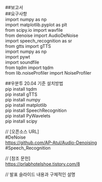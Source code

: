 ##보고서  
##요구사항  
import numpy as np  
import matplotlib.pyplot as plt  
from scipy.io import wavfile  
from denoise import AudioDeNoise  
import speech_recognition as sr  
from gtts import gTTS  
import numpy as np  
import pywt  
import soundfile  
from tqdm import tqdm  
from lib.noiseProfiler import NoiseProfiler  


##우분투 20.04 기준 설치방법  
pip install tqdm  
pip install gTTS  
pip install numpy  
pip install matplotlib  
pip install SpeechRecognition  
pip install PyWavelets  
pip install scipy  

// [오픈소스 URL]  
#DeNoise  
https://github.com/AP-Atul/Audio-Denoising  
#Speech_Recognition  

// [참조 문헌]  
https://prlabhotelshoe.tistory.com/8  

// 발표 슬라이드 내용과 구체적인 설명
